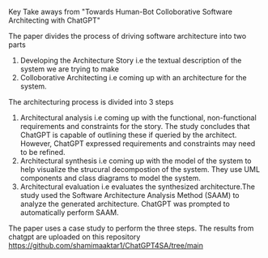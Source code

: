 Key Take aways from "Towards Human-Bot Colloborative Software Architecting with ChatGPT" 

The paper divides the process of driving software architecture into two parts

1. Developing the Architecture Story i.e the textual description of the system we are trying to make
2. Colloborative Architecting i.e coming up with an architecture for the system.

The architecturing process is divided into 3 steps

1. Architectural analysis i.e coming up with the functional, non-functional requirements and constraints for the story. The study concludes that ChatGPT is capable of outlining these if queried by the architect. However, ChatGPT expressed requirements and constraints may need to be refined.
2. Architectural synthesis i.e coming up with the model of the system to help visualize the strucural decompostion of the system. They use UML components and class diagrams to model the system.  
4. Architectural evaluation i.e evaluates the synthesized architecture.The study used the Software Architecture Analysis Method (SAAM) to analyze the generated architecture. ChatGPT was prompted to automatically perform SAAM.

The paper uses a case study to perform the three steps. The results from chatgpt are uploaded on this repository https://github.com/shamimaaktar1/ChatGPT4SA/tree/main
